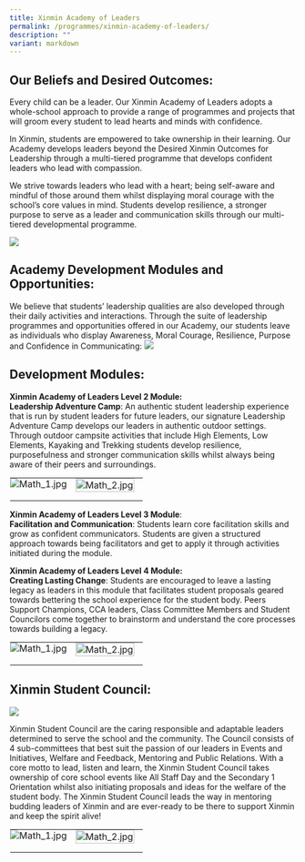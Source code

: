 ```yaml
---
title: Xinmin Academy of Leaders
permalink: /programmes/xinmin-academy-of-leaders/
description: ""
variant: markdown
---
```

Our Beliefs and Desired Outcomes:
-------


Every child can be a leader. Our Xinmin Academy of Leaders adopts a whole-school approach to provide a range of programmes and projects that will groom every student to lead hearts and minds with confidence.

In Xinmin, students are empowered to take ownership in their learning. Our Academy develops leaders beyond the Desired Xinmin Outcomes for Leadership through a multi-tiered programme that develops confident leaders who lead with compassion. 

We strive towards leaders who lead with a heart; being self-aware and mindful of those around them whilst displaying moral courage with the school’s core values in mind. Students develop resilience, a stronger purpose to serve as a leader and communication skills through our multi-tiered developmental programme.

![](/images/Xinmin%20Academy%20of%20Leaders/x_a_l_1.jpg)

Academy Development Modules and Opportunities:
-------
We believe that students’ leadership qualities are also developed through their daily activities and interactions. Through the suite of leadership programmes and opportunities offered in our Academy, our students leave as individuals who display Awareness, Moral Courage, Resilience, Purpose and Confidence in Communicating:
![](/images/Xinmin%20Academy%20of%20Leaders/x_a_l_2.png)

Development Modules:
-------
**Xinmin Academy of Leaders Level 2 Module:**<br>
**Leadership Adventure Camp**: An authentic student leadership experience that is run by student leaders for future leaders, our signature Leadership Adventure Camp develops our leaders in authentic outdoor settings. Through outdoor campsite activities that include High Elements, Low Elements, Kayaking and Trekking students develop resilience, purposefulness and stronger communication skills whilst always being aware of their peers and surroundings.

<table style="margin: auto;
    outline: 0px;
    padding: 0px;
    border-collapse: collapse;
    clear: both;
    border: 1px solid transparent;
    table-layout: fixed;" class="ive_eobj_center ives_tab_kosong">
  <tbody style="margin: 0px; outline: 0px; padding: 0px">
    <tr style="margin: 0px; outline: 0px; padding: 0px">
      <td style="margin: 0px;
          outline: 0px;
          padding: 0px 15px 15px 0px;
          vertical-align: top;">
        <img style="width=" class="ive_eobj_center" alt="Math_1.jpg" src="/images/Xinmin Academy of Leaders/x_a_l_3a.jpg">
      </td>
      <td style="margin: 0px;
          outline: 0px;
          padding: 0px 15px 15px 0px;
          vertical-align: top;">
      <img style="width=" class="ive_eobj_center" alt="Math_2.jpg" width="100%" src="/images/Xinmin Academy of Leaders/x_a_l_3b.jpg">
      </td>
    </tr>
  </tbody>
</table>


**Xinmin Academy of Leaders Level 3 Module**:<br>
**Facilitation and Communication**: Students learn core facilitation skills and grow as confident communicators. Students are given a structured approach towards being facilitators and get to apply it through activities initiated during the module.

**Xinmin Academy of Leaders Level 4 Module:** <br>
**Creating Lasting Change**: Students are encouraged to leave a lasting legacy as leaders in this module that facilitates student proposals geared towards bettering the school experience for the student body. Peers Support Champions, CCA leaders, Class Committee Members and Student Councilors come together to brainstorm and understand the core processes towards building a legacy.

<table style="margin: auto;
    outline: 0px;
    padding: 0px;
    border-collapse: collapse;
    clear: both;
    border: 1px solid transparent;
    table-layout: fixed;" class="ive_eobj_center ives_tab_kosong">
  <tbody style="margin: 0px; outline: 0px; padding: 0px">
    <tr style="margin: 0px; outline: 0px; padding: 0px">
      <td style="margin: 0px;
          outline: 0px;
          padding: 0px 15px 15px 0px;
          vertical-align: top;">
        <img style="width=" class="ive_eobj_center" alt="Math_1.jpg" src="/images/Xinmin Academy of Leaders/x_a_l_4a.jpg">
      </td>
      <td style="margin: 0px;
          outline: 0px;
          padding: 0px 15px 15px 0px;
          vertical-align: top;">
      <img style="width=" class="ive_eobj_center" alt="Math_2.jpg" width="100%" src="/images/Xinmin Academy of Leaders/x_a_l_4b.jpg">
      </td>
    </tr>
  </tbody>
</table>

Xinmin Student Council:
-------
![](/images/Xinmin%20Academy%20of%20Leaders/x_a_l_4c.jpg)

Xinmin Student Council are the caring responsible and adaptable leaders determined to serve the school and the community. The Council consists of 4 sub-committees that best suit the passion of our leaders in Events and Initiatives, Welfare and Feedback, Mentoring and Public Relations. With a core motto to lead, listen and learn, the Xinmin Student Council takes ownership of core school events like All Staff Day and the Secondary 1 Orientation whilst also initiating proposals and ideas for the welfare of the student body. The Xinmin Student Council leads the way in mentoring budding leaders of Xinmin and are ever-ready to be there to support Xinmin and keep the spirit alive!

<table class="ive_eobj_center ives_tab_kosong" style="margin: auto;
    outline: 0px;
    padding: 0px;
    border-collapse: collapse;
    clear: both;
    border: 1px solid transparent;
    table-layout: fixed;">
  <tbody style="margin: 0px; outline: 0px; padding: 0px">
    <tr style="margin: 0px; outline: 0px; padding: 0px">
      <td style="margin: 0px;
          outline: 0px;
          padding: 0px 15px 15px 0px;
          vertical-align: top;">
        <img src="/images/Xinmin Academy of Leaders/x_a_l_5a.jpg" alt="Math_1.jpg" class="ive_eobj_center" style="width=">
      </td>
      <td style="margin: 0px;
          outline: 0px;
          padding: 0px 15px 15px 0px;
          vertical-align: top;">
      <img src="/images/Xinmin Academy of Leaders/x_a_l_5b.jpg" width="100%" alt="Math_2.jpg" class="ive_eobj_center" style="width=">
      </td>
    </tr>
  </tbody>
</table>